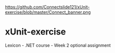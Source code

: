 https://github.com/Connectslide121/xUnit-exercise/blob/master/Connect_banner.png

# xUnit-exercise
Lexicon - .NET course - Week 2 optional assignment

